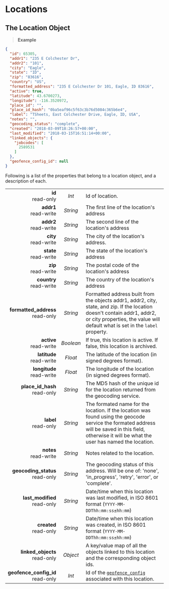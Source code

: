 # Locations

## The Location Object

 > **Example**

```json
{
  "id": 65305,
  "addr1": "235 E Colchester Dr",
  "addr2": "101",
  "city": "Eagle",
  "state": "ID",
  "zip": "83616",
  "country": "US",
  "formatted_address": "235 E Colchester Dr 101, Eagle, ID 83616",
  "active": true,
  "latitude": 43.6700273,
  "longitude": -116.3520972,
  "place_id": "",
  "place_id_hash": "0ba5eaf96c5f63c3b76d5084c365b6e4",
  "label": "TSheets, East Colchester Drive, Eagle, ID, USA",
  "notes": "",
  "geocoding_status": "complete",
  "created": "2018-03-09T18:26:57+00:00",
  "last_modified": "2018-03-15T16:51:14+00:00",
  "linked_objects": {
    "jobcodes": [
      2589531
    ]
  },
  "geofence_config_id": null
}
```

Following is a list of the properties that belong to a location object, and a description of each.

|                |             |             |
| -------------: | :---------: | ----------- |
| **id**<br/>read-only | _Int_ | Id of location. |
| **addr1**<br/>read-write | _String_ | The first line of the location's address |
| **addr2**<br/>read-write | _String_ | The second line of the location's address |
| **city**<br/>read-write | _String_ | The city of the location's address. |
| **state**<br/>read-write | _String_ | The state of the location's address |
| **zip**<br/>read-write | _String_ | The postal code of the location's address |
| **country**<br/>read-write | _String_ | The country of the location's address |
| **formatted_address**<br/>read-only | _String_ | Formatted address built from the objects addr1, addr2, city, state, and zip. If the location doesn't contain addr1, addr2, or city properties, the value will default what is set in the `label` property. |
| **active**<br/>read-write | _Boolean_ | If true, this location is active. If false, this location is archived. |
| **latitude**<br/>read-write | _Float_ | The latitude of the location (in signed degrees format). |
| **longitude**<br/>read-write | _Float_ | The longitude of the location (in signed degrees format). |
| **place_id_hash**<br/>read-only | _String_ | The MD5 hash of the unique id for the location returned from the geocoding service. |
| **label**<br/>read-only | _String_ | The formated name for the location. If the location was found using the geocode service the formated address will be saved in this field, otherwise it will be what the user has named the location. |
| **notes**<br/>read-write | _String_ | Notes related to the location. |
| **geocoding_status**<br/>read-only | _String_ | The geocoding status of this address. Will be one of: 'none', 'in_progress', 'retry', 'error', or 'complete'. |
| **last_modified**<br/>read-only | _String_ | Date/time when this location was last modified, in ISO 8601 format (`YYYY-MM-DDThh:mm:ss±hh:mm`) |
| **created**<br/>read-only | _String_ | Date/time when this location was created, in ISO 8601 format (`YYYY-MM-DDThh:mm:ss±hh:mm`) |
| **linked_objects**<br/>read-only | _Object_ | A key/value map of all the objects linked to this location and the corresponding object ids. |
| **geofence_config_id**<br/>read-only | _Int_ | Id of the [`geofence_config`](#the-geofence-config-object) associated with this location. |

